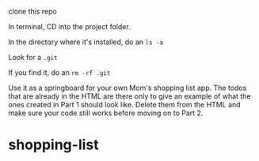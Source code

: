 clone this repo

In terminal, CD into the project folder.

In the directory where it's installed, do an `ls -a`

Look for a `.git`

If you find it, do an `rm -rf .git`

Use it as a springboard for your own Mom's shopping list app. The todos that are already in the HTML are there only to give an example of what the ones created in Part 1 should look like. Delete them from the HTML and make sure your code still works before moving on to Part 2.    
# shopping-list

